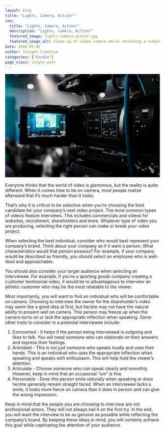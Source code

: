 ```yaml
---
layout: blog
title: "Lights, Camera, Action!"
seo:
  title: "Lights, Camera, Action!"
  description: "Lights, Camera, Action!"
  featured_image: lights-camera-action.jpg
  featured_image_alt: Close up of video camera while recording a subject
date: 2016-05-02
author: Insight Creative
categories: ["Studio"]
page_class: single-post
---
```


![Close up of video camera while recording a subject](lights-camera-action.jpg)

Everyone thinks that the world of video is glamorous, but the reality is quite different. When it comes time to be on camera, most people realize afterward that it’s much harder than it looks.

That’s why it is critical to be selective when you’re choosing the best candidate for your company’s next video project. The most common types of videos feature interviews. This includes commercials and videos for websites, recruitment, shareholders and more. Whatever type of video you are producing, selecting the right person can make or break your video project.

When selecting the best individual, consider who would best represent your company’s brand. Think about your company as if it were a person. What characteristics would that person possess? For example, if your company would be described as friendly, you should select an employee who is well-liked and approachable.

You should also consider your target audience when selecting an interviewee. For example, if you’re a sporting goods company creating a customer testimonial video, it would be to advantageous to interview an athletic customer who may be the most relatable to the viewer.

Most importantly, you will want to find an individual who will be comfortable on camera. Choosing to interview the owner for the shareholder’s video may seem like a good idea at first, but he/she may not have the natural ability to present well on camera. This person may freeze up when the camera turns on or lack the appropriate inflection when speaking. Some other traits to consider in a potential interviewee include:

1. Extroverted - It helps if the person being interviewed is outgoing and likes to talk. You will need someone who can elaborate on their answers and express their feelings.
2. Animated - This is not just someone who speaks loudly and uses their hands. This is an individual who uses the appropriate inflection when speaking and speaks with enthusiasm. This will help hold the viewer’s attention.
3. Articulate - Choose someone who can speak clearly and smoothly. However, keep in mind that an occasional “um” is fine.
4. Personable - Does this person smile naturally when speaking or does he/she generally remain straight faced. When an interviewee lacks a smile, it looks more fierce on camera than it does in person and can give the wrong impression.

Keep in mind that the people you are choosing to interview are not professional actors. They will not always nail it on the first try. In the end, you will want the interview to be as genuine as possible while reflecting the company’s brand. By keeping these ideas in mind, you will certainly achieve this goal while captivating the attention of your audience.
